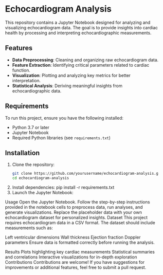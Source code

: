 # Echocardiogram Analysis

This repository contains a Jupyter Notebook designed for analyzing and visualizing echocardiogram data. The goal is to provide insights into cardiac health by processing and interpreting echocardiographic measurements.

## Features

- **Data Preprocessing**: Cleaning and organizing raw echocardiogram data.
- **Feature Extraction**: Identifying critical parameters related to cardiac function.
- **Visualization**: Plotting and analyzing key metrics for better interpretation.
- **Statistical Analysis**: Deriving meaningful insights from echocardiographic data.

## Requirements

To run this project, ensure you have the following installed:

- Python 3.7 or later
- Jupyter Notebook
- Required Python libraries (see `requirements.txt`)

## Installation

1. Clone the repository:
   ```bash
   git clone https://github.com/yourusername/echocardiogram-analysis.git
   cd echocardiogram-analysis
   
2. Install dependencies:
pip install -r requirements.txt
3. Launch the Jupyter Notebook:

Usage
Open the Jupyter Notebook.
Follow the step-by-step instructions provided in the notebook cells to preprocess data, run analyses, and generate visualizations.
Replace the placeholder data with your own echocardiogram dataset for personalized insights.
Dataset
This project requires echocardiogram data in a CSV format. The dataset should include measurements such as:

Left ventricular dimensions
Wall thickness
Ejection fraction
Doppler parameters
Ensure data is formatted correctly before running the analysis.

Results
Plots highlighting key cardiac measurements
Statistical summaries and correlations
Interactive visualizations for in-depth exploration
Contributions
Contributions are welcome! If you have suggestions for improvements or additional features, feel free to submit a pull request.

